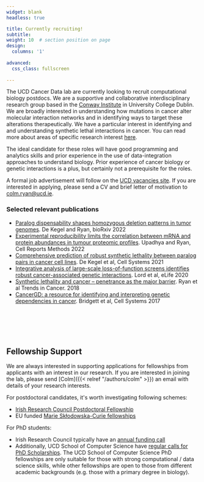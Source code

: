 ```yaml
---
widget: blank
headless: true

title: Currently recruiting!
subtitle:
weight: 10  # section position on page
design:
  columns: '1'
  
advanced:
  css_class: fullscreen
  
---
```


The UCD Cancer Data lab are currently looking to recruit computational biology postdocs. We are a supportive and collaborative interdisciplinary research group based in the [Conway Institute](https://www.ucd.ie/conway/) in University College Dublin. We are broadly interested in understanding how mutations in cancer alter molecular interaction networks and in identifying ways to target these alterations therapeutically. We have a particular interest in identifying and and understanding synthetic lethal interactions in cancer. You can read more about areas of specific research interest [here](https://cancerdata.ucd.ie/research/). 

The ideal candidate for these roles will have good programming and analytics skills and prior experience in the use of data-integration approaches to understand biology. Prior experience of cancer biology or genetic interactions is a plus, but certainly not a prerequisite for the roles. 

A formal job advertisement will follow on the [UCD vacancies site](https://www.ucd.ie/workatucd/jobs/). If you are interested in applying, please send a CV and brief letter of motivation to colm.ryan@ucd.ie.

### Selected relevant publications
- [Paralog dispensability shapes homozygous deletion patterns in tumor genomes](https://cancerdata.ucd.ie/publication/de-2022-paralog/). De Kegel and Ryan, bioRxiv 2022
- [Experimental reproducibility limits the correlation between mRNA and protein abundances in tumour proteomic profiles](https://cancerdata.ucd.ie/publication/upadhya-2021-experimental/). Upadhya and Ryan, Cell Reports Methods 2022
- [Comprehensive prediction of robust synthetic lethality between paralog pairs in cancer cell lines](https://cancerdata.ucd.ie/publication/de-2021-comprehensive/). De Kegel et al, Cell Systems 2021
- [Integrative analysis of large-scale loss-of-function screens identifies robust cancer-associated genetic interactions](https://cancerdata.ucd.ie/publication/lord-2020-integrative/). Lord et al, eLife 2020
- [Synthetic lethality and cancer – penetrance as the major barrier](https://cancerdata.ucd.ie/publication/ryan-2018-synthetic/). Ryan et al Trends in Cancer. 2018
-  [CancerGD: a resource for identifying and interpreting genetic dependencies in cancer](https://cancerdata.ucd.ie/publication/bridgett-2017-cancergd/). Bridgett et al, Cell Systems 2017

<br/><br/><br/><br/>

## Fellowship Support

We are always interested in supporting applications for fellowships from applicants with an interest in our research. If you are interested in joining the lab, please send [Colm]({{< relref "/authors/colm" >}}) an email with details of your research interests.

For postdoctoral candidates, it's worth investigating following schemes:
- [Irish Research Council Postdoctoral Fellowship](https://research.ie/funding-category/postdoctoral/)
- EU funded [Marie Skłodowska-Curie fellowships](https://marie-sklodowska-curie-actions.ec.europa.eu/actions/postdoctoral-fellowships)

For PhD students:
- Irish Research Council typically have an [annual funding call](https://research.ie/funding-category/postgraduate/)
- Additionally, UCD School of Computer Science have [regular calls for PhD Scholarships](https://www.ucd.ie/cs/phdvacancies/ucdschoolofcomputersciencephdscholarships2022round2/). The UCD School of Computer Science PhD fellowships are only suitable for those with strong computational / data science skills, while other fellowships are open to those from different academic backgrounds (e.g. those with a primary degree in biology). 
 



